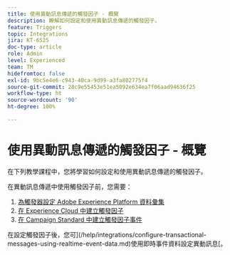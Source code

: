 ```yaml
---
title: 使用異動訊息傳遞的觸發因子 - 概覽
description: 瞭解如何設定和使用異動訊息傳遞的觸發因子。
feature: Triggers
topic: Integrations
jira: KT-6525
doc-type: article
role: Admin
level: Experienced
team: TM
hidefromtoc: false
exl-id: 9bc5e4e6-c943-40ca-9d99-a3fa802775f4
source-git-commit: 28c9e55453e51ea5092e634ea7f06aad94636f25
workflow-type: ht
source-wordcount: '90'
ht-degree: 100%

---
```


# 使用異動訊息傳遞的觸發因子 - 概覽

在下列教學課程中，您將學習如何設定和使用異動訊息傳遞的觸發因子。

在異動訊息傳遞中使用觸發因子前，您需要：

1. [為觸發器設定 Adobe Experience Platform 資料彙集](/help/integrations/configure-launch-for-triggers.md)
2. [在 Experience Cloud 中建立觸發因子](https://experienceleague.adobe.com/docs/core-services/interface/triggers.html?lang=zh-Hant)
3. [在 Campaign Standard 中建立觸發因子事件](/help/integrations/create-a-trigger-event.md)

在設定觸發因子後，您可](/help/integrations/configure-transactional-messages-using-realtime-event-data.md)使用即時事件資料設定異動訊息[。
